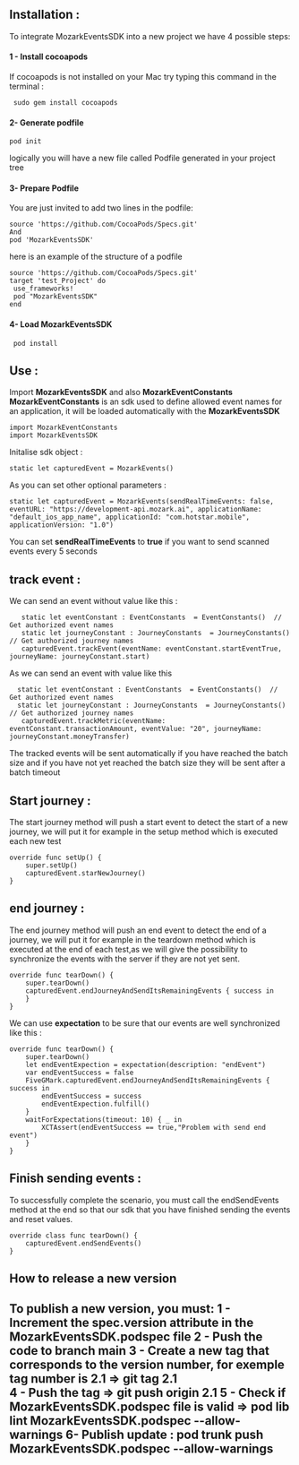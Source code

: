 ## Installation :  
To integrate MozarkEventsSDK into a new project we have 4 possible steps:
#### 1 - Install cocoapods
If cocoapods is not installed on your Mac try typing this command in the terminal : 
 
     sudo gem install cocoapods
 
#### 2- Generate podfile

    pod init
logically you will have a new file called Podfile generated in your project tree

#### 3- Prepare Podfile
You are just invited to add two lines in the podfile:

    source 'https://github.com/CocoaPods/Specs.git'
    And
    pod 'MozarkEventsSDK'
here is an example of the structure of a podfile    

    source 'https://github.com/CocoaPods/Specs.git'
    target 'test_Project' do
     use_frameworks!
     pod "MozarkEventsSDK"
    end
    
#### 4- Load MozarkEventsSDK

     pod install


## Use :
Import  **MozarkEventsSDK** and also **MozarkEventConstants**
**MozarkEventConstants** is an sdk used to define allowed event names for an application, it will be loaded automatically with the **MozarkEventsSDK**

    import MozarkEventConstants
    import MozarkEventsSDK
    
Initalise sdk object : 

    static let capturedEvent = MozarkEvents()
    
As you can set other optional parameters : 
    
    static let capturedEvent = MozarkEvents(sendRealTimeEvents: false, eventURL: "https://development-api.mozark.ai", applicationName: "default_ios_app_name", applicationId: "com.hotstar.mobile", applicationVersion: "1.0")
You can set **sendRealTimeEvents** to **true** if you want to send scanned events every 5 seconds  
    
## track event :    
We can send an event without value like this : 

       static let eventConstant : EventConstants  = EventConstants()  // Get authorized event names
       static let journeyConstant : JourneyConstants  = JourneyConstants() // Get authorized journey names
       capturedEvent.trackEvent(eventName: eventConstant.startEventTrue, journeyName: journeyConstant.start)
  
As we can send an event with value like this

      static let eventConstant : EventConstants  = EventConstants()  // Get authorized event names
      static let journeyConstant : JourneyConstants  = JourneyConstants() // Get authorized journey names
       capturedEvent.trackMetric(eventName: eventConstant.transactionAmount, eventValue: "20", journeyName: journeyConstant.moneyTransfer)
The tracked events will be sent automatically if you have reached the batch size and if you have not yet reached the batch size they will be sent after a batch timeout
## Start journey :
The start journey method will push a start event to detect the start of a new journey, we will put it for example in the setup method which is executed each new test

    override func setUp() {
        super.setUp()
        capturedEvent.starNewJourney()
    }
    
## end journey :
The end journey method will push an end event to detect the end of a journey, we will put it for example in the teardown method which is executed at the end of each test,as we will give the possibility to synchronize the events with the server if they are not yet sent.

    override func tearDown() {
        super.tearDown()
        capturedEvent.endJourneyAndSendItsRemainingEvents { success in
        }
    }
We can use **expectation** to be sure that our events are well synchronized like this : 

    override func tearDown() {
        super.tearDown()
        let endEventExpection = expectation(description: "endEvent")
        var endEventSuccess = false
        FiveGMark.capturedEvent.endJourneyAndSendItsRemainingEvents { success in
            endEventSuccess = success
            endEventExpection.fulfill()
        }
        waitForExpectations(timeout: 10) { _ in
            XCTAssert(endEventSuccess == true,"Problem with send end event")
        }
    }
## Finish sending events :   
To successfully complete the scenario, you must call the endSendEvents method at the end so that our sdk that you have finished sending the events and reset values.


    override class func tearDown() {
        capturedEvent.endSendEvents()
    }
    
## How to release a new version

To publish a new version, you must:
1 - Increment the **spec.version** attribute in the MozarkEventsSDK.podspec file
2 - Push the code to branch **main**
3 - Create a new tag that corresponds to the version number, for exemple tag number is 2.1 => **git tag 2.1**                  
4 - Push the tag => **git push origin 2.1**
5 - Check if MozarkEventsSDK.podspec file is valid  => **pod lib lint MozarkEventsSDK.podspec --allow-warnings**
6- Publish update : **pod trunk push  MozarkEventsSDK.podspec --allow-warnings**  
------


